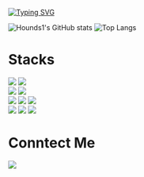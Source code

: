 [![Typing SVG](https://readme-typing-svg.demolab.com?font=Fira+Code&size=30&duration=3000&color=11F781&background=000000&center=true&vCenter=true&multiline=true&width=844&height=90&lines=We+do+work+and+the+world+stays+handy;That's+the+development)](https://git.io/typing-svg)



![Hounds1's GitHub stats](https://github-readme-stats.vercel.app/api?username=Hounds1&show_icons=true&rank_icon=github&card_width=407&line_height=20&theme=dark) ![Top Langs](https://github-readme-stats.vercel.app/api/top-langs/?username=Hounds1&layout=compact&theme=dark&card_width=400)

# Stacks
![](https://img.shields.io/badge/Java-007396?style=flat&logo=OpenJDK&logoColor=white) ![](https://img.shields.io/badge/Javascript-F7DF1E?style=flat&logo=javascript&logoColor=white) </br>
![](https://img.shields.io/badge/Spring-6DB33F?style=flat&logo=Spring&logoColor=white) ![](https://img.shields.io/badge/Spring_Boot-6DB33F?style=flat&logo=springboot&logoColor=white) </br>
![](https://img.shields.io/badge/oracle-F80000?style=flat&logo=oracle&logoColor=white) ![](https://img.shields.io/badge/MySQL-4479A1?style=flat&logo=mysql&logoColor=white) ![](https://img.shields.io/badge/MariaDB-003545?style=flat&logo=mariadb&logoColor=white) </br>
![](https://img.shields.io/badge/gradle-02303A?style=flat&logo=gradle&logoColor=white) ![](https://img.shields.io/badge/Maven-C71A36?style=flat&logo=apachemaven&logoColor=white) ![](https://img.shields.io/badge/git-F05032?style=flat&logo=git&logoColor=white) </br>

# Conntect Me
![](https://img.shields.io/badge/Gmail:zoodisx@gmail.com-EA4335?style=flat&logo=gmail&logoColor=white)

<!--
**Hounds1/Hounds1** is a ✨ _special_ ✨ repository because its `README.md` (this file) appears on your GitHub profile.

Here are some ideas to get you started:

- 🔭 I’m currently working on ...
- 🌱 I’m currently learning ...
- 👯 I’m looking to collaborate on ...
- 🤔 I’m looking for help with ...
- 💬 Ask me about ...
- 📫 How to reach me: ...
- 😄 Pronouns: ...
- ⚡ Fun fact: ...
-->
